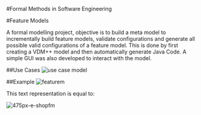 #Formal Methods in Software Engineering

#Feature Models

A formal modelling project, objective is to build a meta model to incrementally build feature models, validate configurations and generate all possible valid configurations of a feature model. This is done by first creating a VDM++ model and then automatically generate Java Code.
A simple GUI was also developed to interact with the model.

##Use Cases
![use case model](https://cloud.githubusercontent.com/assets/9083330/21742908/4f97eeb8-d4f0-11e6-85f3-6c3925025b27.png)


##Example
![featurem](https://cloud.githubusercontent.com/assets/9083330/21742951/e87a9ebe-d4f0-11e6-845b-b25034120bf1.PNG)


This text representation is equal to:

![475px-e-shopfm](https://cloud.githubusercontent.com/assets/9083330/21742955/03f6ac8c-d4f1-11e6-97eb-950516f901b4.jpg)


